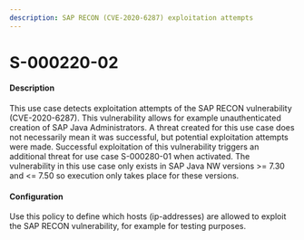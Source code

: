 ```yaml
---
description: SAP RECON (CVE-2020-6287) exploitation attempts
---
```


# S-000220-02

#### Description

This use case detects exploitation attempts of the SAP RECON vulnerability (CVE-2020-6287). This vulnerability allows for example unauthenticated creation of SAP Java Administrators. A threat created for this use case does not necessarily mean it was successful, but potential exploitation attempts were made. Successful exploitation of this vulnerability triggers an additional threat for use case S-000280-01 when activated. The vulnerability in this use case only exists in SAP Java NW versions >= 7.30 and <= 7.50 so execution only takes place for these versions.

#### Configuration

Use this policy to define which hosts (ip-addresses) are allowed to exploit the SAP RECON vulnerability, for example for testing purposes.
